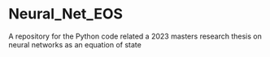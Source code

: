 # Neural_Net_EOS
A repository for the Python code related a 2023 masters research thesis on neural networks as an equation of state
